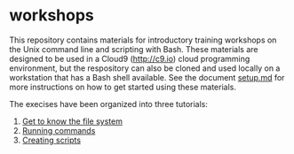 # workshops

This repository contains materials for introductory training workshops on the Unix command line and scripting with Bash.  These materials are designed to be used in a Cloud9 (http://c9.io) cloud programming environment, but the respository can also be cloned and used locally on a workstation that has a Bash shell available.  See the document [setup.md](setup.md) for more instructions on how to get started using these materials.

The execises have been organized into three tutorials:

1. [Get to know the file system](tutorial1/README.md)
2. [Running commands](tutorial2/README.md)
3. [Creating scripts](tutorial3/README.md)
